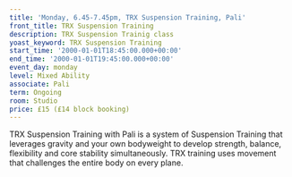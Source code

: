 ```yaml
---
title: 'Monday, 6.45-7.45pm, TRX Suspension Training, Pali'
front_title: TRX Suspension Training
description: TRX Suspension Trainig class
yoast_keyword: TRX Suspension Training
start_time: '2000-01-01T18:45:00.000+00:00'
end_time: '2000-01-01T19:45:00.000+00:00'
event_day: monday
level: Mixed Ability
associate: Pali
term: Ongoing
room: Studio
price: £15 (£14 block booking)
---
```

TRX Suspension Training with Pali is a system of Suspension Training that leverages gravity and your own bodyweight to develop strength, balance, flexibility and core stability simultaneously. TRX training uses movement that challenges the entire body on every plane.
